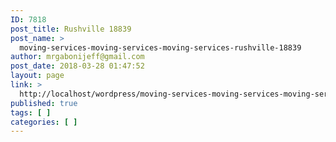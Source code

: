 ```yaml
---
ID: 7818
post_title: Rushville 18839
post_name: >
  moving-services-moving-services-moving-services-rushville-18839
author: mrgabonijeff@gmail.com
post_date: 2018-03-28 01:47:52
layout: page
link: >
  http://localhost/wordpress/moving-services-moving-services-moving-services-rushville-18839/
published: true
tags: [ ]
categories: [ ]
---
```

